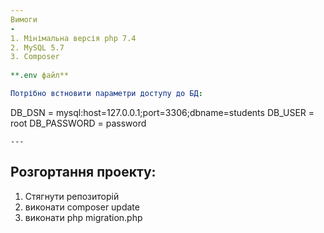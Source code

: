 ```yaml
---
Вимоги
-
1. Мінімальна версія php 7.4
2. MySQL 5.7
3. Composer
   
**.env файл**

Потрібно встновити параметри доступу до БД:
```
DB_DSN = mysql:host=127.0.0.1;port=3306;dbname=students
DB_USER = root
DB_PASSWORD = password
```
---
```

Розгортання проекту:
-
1. Стягнути репозиторій
2. виконати composer update
3. виконати php migration.php




